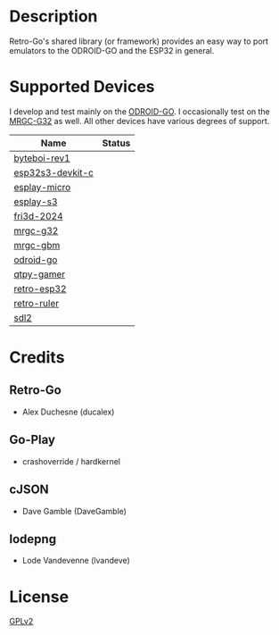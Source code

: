 # Description

Retro-Go's shared library (or framework) provides an easy way to port emulators to the ODROID-GO and the ESP32 in general.


# Supported Devices

I develop and test mainly on the [ODROID-GO](targets/odroid-go/docs/README.md). I occasionally test on the [MRGC-G32](targets/mrgc-g32/docs/README.md) as well. All other devices have various degrees of support.

| Name                                                  | Status |
|-------------------------------------------------------|--------|
| [byteboi-rev1](targets/byteboi-rev1/docs/README.md)           |   |
| [esp32s3-devkit-c](targets/esp32s3-devkit-c/docs/README.md)   |   |
| [esplay-micro](targets/esplay-micro/docs/README.md)   |   |
| [esplay-s3](targets/esplay-s3/docs/README.md)         |   |
| [fri3d-2024](targets/fri3d-2024/docs/README.md)       |   |
| [mrgc-g32](targets/mrgc-g32/docs/README.md)           |   |
| [mrgc-gbm](targets/mrgc-gbm/docs/README.md)           |   |
| [odroid-go](targets/odroid-go/docs/README.md)         |   |
| [qtpy-gamer](targets/qtpy-gamer/docs/README.md)       |   |
| [retro-esp32](targets/retro-esp32/docs/README.md)     |   |
| [retro-ruler](targets/retro-ruler-V1/docs/README.md)  |   |
| [sdl2](targets/sdl2/docs/README.md)                   |   |


# Credits

## Retro-Go
- Alex Duchesne (ducalex)

## Go-Play
- crashoverride / hardkernel

## cJSON
- Dave Gamble (DaveGamble)

## lodepng
- Lode Vandevenne (lvandeve)

# License
[GPLv2](COPYING)


